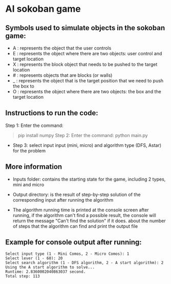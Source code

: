 # AI sokoban game

## Symbols used to simulate objects in the sokoban game:

- A : represents the object that the user controls
- E : represents the object where there are two objects: user control and target location
- X : represents the block object that needs to be pushed to the target location
- \# : represents objects that are blocks (or walls)
- \_ : represents the object that is the target position that we need to push the box to
- O : represents the object where there are two objects: the box and the target location

## Instructions to run the code:

Step 1: Enter the command:
  > pip install numpy
Step 2: Enter the command:
  > python main.py
- Step 3: select input input (mini, micro) and algorithm type (DFS, Astar) for the problem

## More information

- Inputs folder: contains the starting state for the game, including 2 types, mini and micro

- Output directory: is the result of step-by-step solution of the corresponding input after running the algorithm

- The algorithm running time is printed at the console screen after running, if the algorithm can't find a possible result, the console will return the message "Can't find the solution" if it does. about the number of steps that the algorithm can find and print the output file

## Example for console output after running:

```
Select input type (1 - Mini Comos, 2 - Micro Comos): 1
Select lever (1 - 60): 20
Select search algorithm (1 - DFS algorithm, 2 - A start algorithm): 2
Using the A start algorithm to solve...
Runtime: 2.8360002040863037 second.
Total step: 113
```
